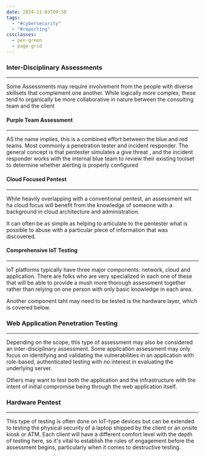 ```yaml
---
date: 2024-11-03T09:50
tags:
  - "#cybersecurity"
  - "#reporting"
cssclasses:
  - pen-green
  - page-grid
---
```

### Inter-Disciplinary Assessments
***

Some Assessments may require involvement from the people with diverse skillsets that complement one another. While logically more complex, these tend to organically be more collaborative in nature between the consulting team and the client

#### Purple Team Assessment
***

AS the name implies, this is a combined effort between the blue and red teams. Most commonly a penetration tester and incident responder. The general concept is that pentester simulates a give threat , and the incident responder works with the internal blue team to review their existing toolset to determine whether alerting is properly configured

#### Cloud Focused Pentest
***

While heavily overlapping with a conventional pentest, an assessment wit ha cloud focus will benefit from the knowledge of someone with a background in cloud architecture and administration.

It can often be as simple as helping to articulate to the pentester what is possible to abuse with a particular piece of information that was discovered.

#### Comprehensive IoT Testing
***

IoT platforms typically have three major components: network, cloud and application. There are folks who are very specialized in each one of these that will be able to provide a mush more thorough assessment together rather than relying on one person with only basic knowledge in each area.

Another component taht may need to be tested is the hardware layer, which is covered below.

### Web Application Penetration Testing
***

Depending on the scope, this type of assessment may also be considered an inter-disciplinary assessment. Some application assessment may only focus on identifying and validating the vulnerabilities in an application with role-based, authenticated testing with no interest in evaluating the underlying server. 

Others may want to test both the application and the infrastructure with the intent of initial compromise being through the web application itself.

### Hardware Pentest
***

This type of testing is often done on IoT-type devices but can be extended to testing the physical security of a laptop shipped by the client or an onsite kiosk or ATM. Each client will have a different comfort level with the depth of testing here, so it's vital to establish the rules of engagement before the assessment begins, particularly when it comes to destructive testing.


